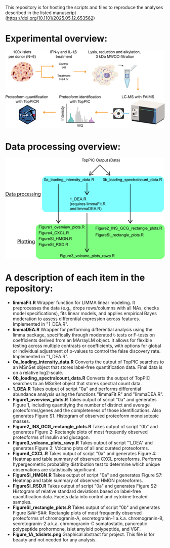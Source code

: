 This repository is for hosting the scripts and files to reproduce the analyses described in the listed manuscript (https://doi.org/10.1101/2025.05.12.653562)

# Experimental overview:
![alt text](https://github.com/ashleyives/top_down_islets_cytokine/blob/main/Figure_1A_tdislets.png)

# Data processing overview:
![alt text](https://github.com/ashleyives/top_down_islets_cytokine/blob/main/workflow_github_v2.png)

# A description of each item in the repository: 
- **limmaFit.R** Wrapper function for LIMMA linear modeling. It preprocesses the data (e.g., drops rows/columns with all NAs, checks model specifications), fits linear models, and applies empirical Bayes moderation to assess differential expression across features. Implemented in "1_DEA.R".
- **limmaDEA.R** Wrapper for performing differential analysis using the limma package, specifically through moderated t-tests or F-tests on coefficients derived from an MArrayLM object. It allows for flexible testing across multiple contrasts or coefficients, with options for global or individual adjustment of p-values to control the false discovery rate. Implemented in "1_DEA.R".
- **0a_loading_intensity_data.R** Converts the output of TopPIC searches to an MSnSet object that stores label-free quantification data. Final data is on a relative log2-scale.
- **0b_loading_spectralcount_data.R** Converts the output of TopPIC searches to an MSnSet object that stores spectral count data. 
- **1_DEA.R** Takes output of script "0a" and performs differential abundance analysis using the functions "limmaFit.R" and "limmaDEA.R". 
- **Figure1_overview_plots.R** Takes output of script "0a" and generates Figure 1, including quantifying the number of distinct and average proteoforms/genes and the completeness of those identifications. Also generates Figure S1. Histogram of observed proteoform monoisotopic masses. 
- **Figure2_INS_GCG_rectangle_plots.R** Takes output of script "0b" and generates Figure 2: Rectangle plots of most frequently observed proteoforms of insulin and glucagon.
- **Figure3_volcano_plots_rawp.R** Takes output of script "1_DEA" and generates Figure 3: Volcano plots of all and curated proteoforms.
- **Figure4_CXCL.R** Takes output of script "0a" and generates Figure 4: Heatmap and table summary of observed CXCL proteoforms. Performs hypergeometric probability distribution test to determine which unique observations are statistically significant.
- **FigureSI_HMGN.R** Takes output of script "0a" and generates Figure S7: Heatmap and table summary of observed HMGN proteoforms. 
- **FigureSI_RSD.R** Takes output of script "0a" and generates Figure S2: Histogram of relative standard deviations based on label-free quantification data. Facets data into control and cytokine treated samples. 
- **FigureSI_rectangle_plots.R** Takes output of script "0b" and generates Figure S##-S##: Rectangle plots of most frequently observed proteoforms of chromogranin-A, secretogranin-1 a.k.a. chromogranin-B, secretogranin-2 a.k.a. chromogranin-C somatostatin, pancreatic polypeptide prohormone, islet amyloid polypeptide, and VGF.  
- **Figure_1A_tdislets.png** Graphical abstract for project. This file is for beauty and not needed for any analysis. 



